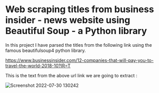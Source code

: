 # Web scraping titles from business insider - news website using Beautiful Soup - a Python library

In this project I have parsed the titles from the following link using the famous beautifulsoup4 python library.

https://www.businessinsider.com/12-companies-that-will-pay-you-to-travel-the-world-2018-10?IR=T

This is the text from the above url link we are going to extract :

![Screenshot 2022-07-30 130242](https://user-images.githubusercontent.com/53352353/181880325-2217a85e-f884-4627-a5e6-13f190dfa54a.png)

